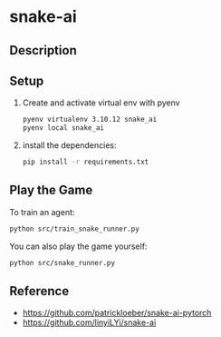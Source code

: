 # snake-ai

## Description

## Setup
1. Create and activate virtual env with pyenv
    ```bash
    pyenv virtualenv 3.10.12 snake_ai
    pyenv local snake_ai
    ```
2. install the dependencies:
    ```bash
    pip install -r requirements.txt
    ```

## Play the Game
To train an agent:
```bash
python src/train_snake_runner.py
```
You can also play the game yourself:
```bash
python src/snake_runner.py
```

## Reference
- https://github.com/patrickloeber/snake-ai-pytorch
- https://github.com/linyiLYi/snake-ai

